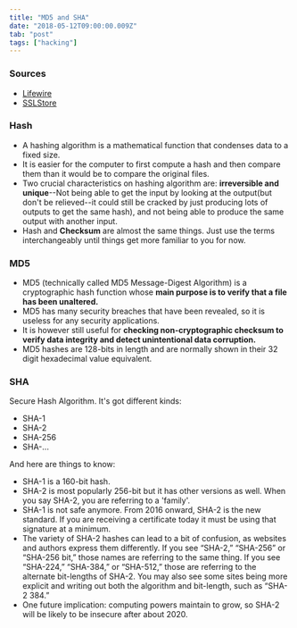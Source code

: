 ```yaml
---
title: "MD5 and SHA"
date: "2018-05-12T09:00:00.009Z"
tab: "post"
tags: ["hacking"]
---
```

### Sources
* [Lifewire](https://www.lifewire.com/what-is-md5-2625937)
* [SSLStore](https://www.thesslstore.com/blog/difference-sha-1-sha-2-sha-256-hash-algorithms/)

### Hash
* A hashing algorithm is a mathematical function that condenses data to a fixed size. 
* It is easier for the computer to first compute a hash and then compare them than it would be to compare the original files.
* Two crucial characteristics on hashing algorithm are: **irreversible and unique**--Not being able to get the input by looking at the output(but don't be relieved--it could still be cracked by just producing lots of outputs to get the same hash), and not being able to produce the same output with another input. 
* Hash and **Checksum** are almost the same things. Just use the terms interchangeably until things get more familiar to you for now. 

### MD5
* MD5 (technically called MD5 Message-Digest Algorithm) is a cryptographic hash function whose **main purpose is to verify that a file has been unaltered.**
* MD5 has many security breaches that have been revealed, so it is useless for any security applications.
* It is however still useful for **checking non-cryptographic checksum to verify data integrity and detect unintentional data corruption.**
* MD5 hashes are 128-bits in length and are normally shown in their 32 digit hexadecimal value equivalent.

### SHA
Secure Hash Algorithm. It's got different kinds:
* SHA-1
* SHA-2
* SHA-256
* SHA-...

And here are things to know:
* SHA-1 is a 160-bit hash.
* SHA-2 is most popularly 256-bit but it has other versions as well. When you say SHA-2, you are referring to a 'family'.
* SHA-1 is not safe anymore. From 2016 onward, SHA-2 is the new standard. If you are receiving a certificate today it must be using that signature at a minimum.
* The variety of SHA-2 hashes can lead to a bit of confusion, as websites and authors express them differently. If you see “SHA-2,” “SHA-256” or “SHA-256 bit,” those names are referring to the same thing. If you see “SHA-224,” “SHA-384,” or “SHA-512,” those are referring to the alternate bit-lengths of SHA-2. You may also see some sites being more explicit and writing out both the algorithm and bit-length, such as “SHA-2 384.”
* One future implication: computing powers maintain to grow, so SHA-2 will be likely to be insecure after about 2020. 
